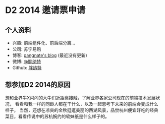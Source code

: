 # D2 2014 邀请票申请

## 个人资料

- 兴趣: 前端组件化、前后端分离...
- 公司: 苏宁易购
- 博客: [pangnate's blog](http://pangnate.com) (最近没有更新)
- 微博: [@胖纳特](http://weibo.com/pangnate) 
- Github: [胖纳特](https://github.com/pangnate) 

## 想参加D2 2014的原因

想和业界牛X闪闪的大牛们近距离接触，了解业界各家公司现在的前端技术发展状况，
看看和我一样的同龄人都在干什么，以及一起思考下未来的前端会变成什么样子，
当然，还想在凉爽的金秋逛逛美丽的西湖风景，品尝杭州便宜好吃的经典菜目，看看传说中的苏杭婉约的软妹纸是什么样子的。
